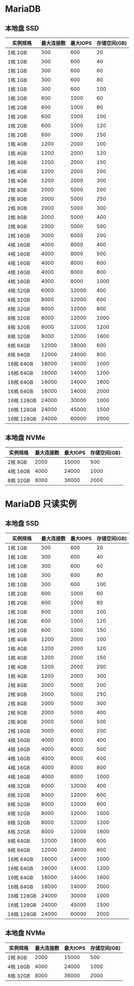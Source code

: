 # MariaDB 
## 本地盘 SSD
|实例规格|最大连接数|最大IOPS|存储空间(GB)|
|---|---|---|---|
|1核 1GB|300|600|20|
|1核 1GB|300|600|40|
|1核 1GB|300|600|60|
|1核 1GB|300|600|80|
|1核 1GB|300|600|100|
|1核 2GB|600|1000|60|
|1核 2GB|600|1000|80|
|1核 2GB|600|1000|100|
|1核 2GB|600|1000|120|
|1核 2GB|600|1000|150|
|1核 4GB|1200|2000|100|
|1核 4GB|1200|2000|120|
|1核 4GB|1200|2000|150|
|1核 4GB|1200|2000|200|
|1核 4GB|1200|2000|300|
|2核 8GB|2000|5000|200|
|2核 8GB|2000|5000|250|
|2核 8GB|2000|5000|300|
|2核 8GB|2000|5000|400|
|2核 8GB|2000|5000|500|
|2核 16GB|3000|6000|200|
|4核 16GB|4000|8000|400|
|4核 16GB|4000|8000|500|
|4核 16GB|4000|8000|600|
|4核 16GB|4000|8000|800|
|4核 16GB|4000|8000|1000|
|4核 32GB|6000|12000|400|
|8核 32GB|8000|12000|600|
|8核 32GB|8000|12000|800|
|8核 32GB|8000|12000|1000|
|8核 32GB|8000|12000|1200|
|8核 32GB|8000|12000|1600|
|8核 64GB|12000|18000|600|
|8核 64GB|12000|24000|800|
|16核 64GB|16000|14000|1000|
|16核 64GB|16000|14000|1200|
|16核 64GB|16000|14000|1600|
|16核 64GB|16000|14000|2000|
|16核 128GB|24000|30000|1000|
|16核 128GB|24000|45000|1500|
|16核 128GB|24000|60000|2000|

## 本地盘 NVMe 
|实例规格|最大连接数|最大IOPS|存储空间(GB)|
|---|---|---|---|
|2核 8GB|2000|15000|500|
|4核 16GB|4000|24000|1000|
|8核 32GB|8000|36000|2000|

# MariaDB 只读实例
## 本地盘 SSD
|实例规格|最大连接数|最大IOPS|存储空间(GB)|
|---|---|---|---|
|1核 1GB|300|600|20|
|1核 1GB|300|600|40|
|1核 1GB|300|600|60|
|1核 1GB|300|600|80|
|1核 1GB|300|600|100|
|1核 2GB|600|1000|60|
|1核 2GB|600|1000|80|
|1核 2GB|600|1000|100|
|1核 2GB|600|1000|120|
|1核 2GB|600|1000|150|
|1核 4GB|1200|2000|100|
|1核 4GB|1200|2000|120|
|1核 4GB|1200|2000|150|
|1核 4GB|1200|2000|200|
|1核 4GB|1200|2000|300|
|2核 8GB|2000|5000|200|
|2核 8GB|2000|5000|250|
|2核 8GB|2000|5000|300|
|2核 8GB|2000|5000|400|
|2核 8GB|2000|5000|500|
|2核 16GB|3000|6000|200|
|4核 16GB|4000|8000|400|
|4核 16GB|4000|8000|500|
|4核 16GB|4000|8000|600|
|4核 16GB|4000|8000|800|
|4核 16GB|4000|8000|1000|
|4核 32GB|6000|12000|400|
|8核 32GB|8000|12000|600|
|8核 32GB|8000|12000|800|
|8核 32GB|8000|12000|1000|
|8核 32GB|8000|12000|1200|
|8核 32GB|8000|12000|1600|
|8核 64GB|12000|18000|600|
|8核 64GB|12000|24000|800|
|16核 64GB|16000|14000|1000|
|16核 64GB|16000|14000|1200|
|16核 64GB|16000|14000|1600|
|16核 64GB|16000|14000|2000|
|16核 128GB|24000|30000|1000|
|16核 128GB|24000|45000|1500|
|16核 128GB|24000|60000|2000|

## 本地盘 NVMe 
|实例规格|最大连接数|最大IOPS|存储空间(GB)|
|---|---|---|---|
|2核 8GB|2000|15000|500|
|4核 16GB|4000|24000|1000|
|8核 32GB|8000|36000|2000|
